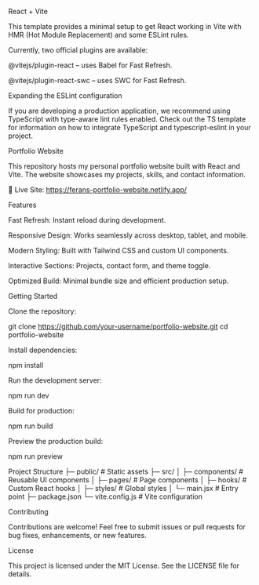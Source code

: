 React + Vite

This template provides a minimal setup to get React working in Vite with HMR (Hot Module Replacement) and some ESLint rules.

Currently, two official plugins are available:

@vitejs/plugin-react
– uses Babel
for Fast Refresh.

@vitejs/plugin-react-swc
– uses SWC
for Fast Refresh.

Expanding the ESLint configuration

If you are developing a production application, we recommend using TypeScript with type-aware lint rules enabled. Check out the TS template
for information on how to integrate TypeScript and typescript-eslint
in your project.

Portfolio Website

This repository hosts my personal portfolio website built with React and Vite. The website showcases my projects, skills, and contact information.

🔗 Live Site: https://ferans-portfolio-website.netlify.app/

Features

Fast Refresh: Instant reload during development.

Responsive Design: Works seamlessly across desktop, tablet, and mobile.

Modern Styling: Built with Tailwind CSS and custom UI components.

Interactive Sections: Projects, contact form, and theme toggle.

Optimized Build: Minimal bundle size and efficient production setup.

Getting Started

Clone the repository:

git clone https://github.com/your-username/portfolio-website.git
cd portfolio-website

Install dependencies:

npm install

Run the development server:

npm run dev

Build for production:

npm run build

Preview the production build:

npm run preview

Project Structure
├─ public/ # Static assets
├─ src/
│ ├─ components/ # Reusable UI components
│ ├─ pages/ # Page components
│ ├─ hooks/ # Custom React hooks
│ ├─ styles/ # Global styles
│ └─ main.jsx # Entry point
├─ package.json
└─ vite.config.js # Vite configuration

Contributing

Contributions are welcome! Feel free to submit issues or pull requests for bug fixes, enhancements, or new features.

License

This project is licensed under the MIT License. See the LICENSE
file for details.
